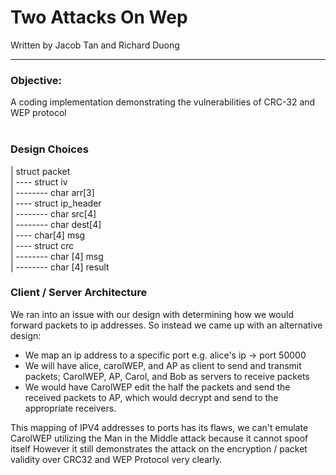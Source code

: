 # Two Attacks On Wep
Written by Jacob Tan and Richard Duong

-----------------------------------------------------------------------------------------------------------------------

### Objective:
A coding implementation demonstrating the vulnerabilities of CRC-32 and WEP protocol 
<br><br>

### Design Choices
| struct packet<br>
| ----  struct iv<br>
| -------- char arr[3]<br>
| ---- struct ip_header<br>
| -------- char src[4]<br>
| -------- char dest[4]<br>
| ---- char[4] msg<br>
| ---- struct crc<br>
| -------- char [4] msg<br>
| -------- char [4] result<br>

### Client / Server Architecture
We ran into an issue with our design with determining how we would forward packets to ip addresses.
So instead we came up with an alternative design:
- We map an ip address to a specific port e.g. alice's ip -> port 50000
- We will have alice, carolWEP, and AP as client to send and transmit packets; CarolWEP, AP, Carol, and Bob as servers to receive packets
- We would have CarolWEP edit the half the packets and send the received packets to AP, which would decrypt and send to the appropriate receivers.

This mapping of IPV4 addresses to ports has its flaws, we can't emulate CarolWEP utilizing the Man in the Middle attack because it cannot spoof itself
However it still demonstrates the attack on the encryption / packet validity over CRC32 and WEP Protocol very clearly.
